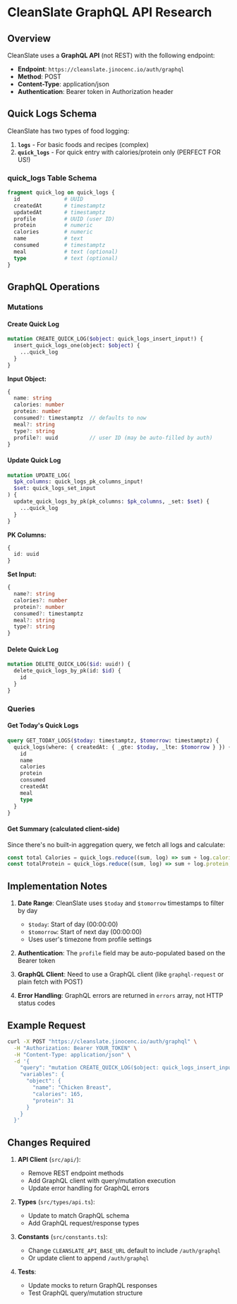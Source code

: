 # CleanSlate GraphQL API Research

## Overview

CleanSlate uses a **GraphQL API** (not REST) with the following endpoint:
- **Endpoint**: `https://cleanslate.jinocenc.io/auth/graphql`
- **Method**: POST
- **Content-Type**: application/json
- **Authentication**: Bearer token in Authorization header

## Quick Logs Schema

CleanSlate has two types of food logging:
1. **`logs`** - For basic foods and recipes (complex)
2. **`quick_logs`** - For quick entry with calories/protein only (PERFECT FOR US!)

### quick_logs Table Schema

```graphql
fragment quick_log on quick_logs {
  id              # UUID
  createdAt       # timestamptz
  updatedAt       # timestamptz
  profile         # UUID (user ID)
  protein         # numeric
  calories        # numeric
  name            # text
  consumed        # timestamptz
  meal            # text (optional)
  type            # text (optional)
}
```

## GraphQL Operations

### Mutations

#### Create Quick Log
```graphql
mutation CREATE_QUICK_LOG($object: quick_logs_insert_input!) {
  insert_quick_logs_one(object: $object) {
    ...quick_log
  }
}
```

**Input Object:**
```typescript
{
  name: string
  calories: number
  protein: number
  consumed?: timestamptz  // defaults to now
  meal?: string
  type?: string
  profile?: uuid          // user ID (may be auto-filled by auth)
}
```

#### Update Quick Log
```graphql
mutation UPDATE_LOG(
  $pk_columns: quick_logs_pk_columns_input!
  $set: quick_logs_set_input
) {
  update_quick_logs_by_pk(pk_columns: $pk_columns, _set: $set) {
    ...quick_log
  }
}
```

**PK Columns:**
```typescript
{
  id: uuid
}
```

**Set Input:**
```typescript
{
  name?: string
  calories?: number
  protein?: number
  consumed?: timestamptz
  meal?: string
  type?: string
}
```

#### Delete Quick Log
```graphql
mutation DELETE_QUICK_LOG($id: uuid!) {
  delete_quick_logs_by_pk(id: $id) {
    id
  }
}
```

### Queries

#### Get Today's Quick Logs
```graphql
query GET_TODAY_LOGS($today: timestamptz, $tomorrow: timestamptz) {
  quick_logs(where: { createdAt: { _gte: $today, _lte: $tomorrow } }) {
    id
    name
    calories
    protein
    consumed
    createdAt
    meal
    type
  }
}
```

#### Get Summary (calculated client-side)
Since there's no built-in aggregation query, we fetch all logs and calculate:
```typescript
const total Calories = quick_logs.reduce((sum, log) => sum + log.calories, 0)
const totalProtein = quick_logs.reduce((sum, log) => sum + log.protein, 0)
```

## Implementation Notes

1. **Date Range**: CleanSlate uses `$today` and `$tomorrow` timestamps to filter by day
   - `$today`: Start of day (00:00:00)
   - `$tomorrow`: Start of next day (00:00:00)
   - Uses user's timezone from profile settings

2. **Authentication**: The `profile` field may be auto-populated based on the Bearer token

3. **GraphQL Client**: Need to use a GraphQL client (like `graphql-request` or plain fetch with POST)

4. **Error Handling**: GraphQL errors are returned in `errors` array, not HTTP status codes

## Example Request

```bash
curl -X POST "https://cleanslate.jinocenc.io/auth/graphql" \
  -H "Authorization: Bearer YOUR_TOKEN" \
  -H "Content-Type: application/json" \
  -d '{
    "query": "mutation CREATE_QUICK_LOG($object: quick_logs_insert_input!) { insert_quick_logs_one(object: $object) { id name calories protein createdAt } }",
    "variables": {
      "object": {
        "name": "Chicken Breast",
        "calories": 165,
        "protein": 31
      }
    }
  }'
```

## Changes Required

1. **API Client** (`src/api/`):
   - Remove REST endpoint methods
   - Add GraphQL client with query/mutation execution
   - Update error handling for GraphQL errors

2. **Types** (`src/types/api.ts`):
   - Update to match GraphQL schema
   - Add GraphQL request/response types

3. **Constants** (`src/constants.ts`):
   - Change `CLEANSLATE_API_BASE_URL` default to include `/auth/graphql`
   - Or update client to append `/auth/graphql`

4. **Tests**:
   - Update mocks to return GraphQL responses
   - Test GraphQL query/mutation structure

